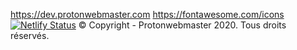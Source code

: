 https://dev.protonwebmaster.com
https://fontawesome.com/icons
[![Netlify Status](https://api.netlify.com/api/v1/badges/d6dd9938-c9c7-4a8c-9fd9-203da0faac7f/deploy-status)](https://app.netlify.com/sites/jovial-benz-09d944/deploys)
&copy; Copyright - Protonwebmaster 2020. Tous droits réservés.
